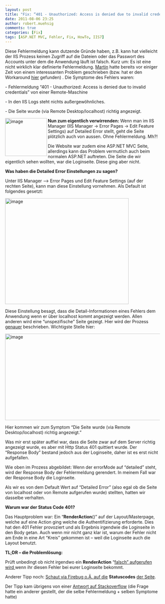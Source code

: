 ```yaml
---
layout: post
title: "Fix: “401 - Unauthorized: Access is denied due to invalid credentials” bei ASP.NET MVC & IIS 7"
date: 2011-08-06 23:25
author: robert.muehsig
comments: true
categories: [Fix]
tags: [ASP.NET MVC, Fehler, Fix, HowTo, IIS7]
---
```

<p>Diese Fehlermeldung kann dutzende Gründe haben, z.B. kann hat vielleicht der IIS Prozess keinen Zugriff auf die Dateien oder das Passwort des Accounts unter dem die Anwendung läuft ist falsch. Kurz um: Es ist eine nicht wirklich klar definierte Fehlermeldung. <a href="http://www.uniquesoftware.de/Blog/de/post/2011/07/22/Access-denied-due-to-invalid-credentials-aber-nur-manchmal.aspx">Martin</a> hatte bereits vor einiger Zeit von einem interessanten Problem geschrieben (bzw. hat er den Workaround <a href="http://blog.yeticode.co.uk/2011/03/iis7-iis-express-401-access-is-denied-due-to-invalid-credentials-issue/">hier</a> gefunden) . Die Symptome des Fehlers waren:</p> <p>- Fehlermeldung “401 - Unauthorized: Access is denied due to invalid credentials” von einer Remote-Maschine</p> <p>- In den IIS Logs steht nichts außergewöhnliches.</p> <p>- Die Seite wurde (via Remote Desktop/localhost) richtig angezeigt.</p> <p><a href="{{BASE_PATH}}/assets/wp-images/image1322.png"><img style="background-image: none; border-bottom: 0px; border-left: 0px; padding-left: 0px; padding-right: 0px; display: inline; float: left; border-top: 0px; border-right: 0px; padding-top: 0px" title="image" border="0" alt="image" align="left" src="{{BASE_PATH}}/assets/wp-images/image_thumb504.png" width="136" height="123"></a><strong>Nun zum eigentlich verwirrenden:</strong> Wenn man im IIS Manager (IIS Manager -&gt; Error Pages -&gt; Edit Feature Settings) auf Detailed Error stellt, geht die Seite plötzlich auch von aussen. Ohne Fehlermeldung. Mh?!</p> <p>Die Website war zudem eine ASP.NET MVC Seite, allerdings kann das Problem vermutlich auch beim normalen ASP.NET auftreten. Die Seite die wir eigentlich sehen wollten, war die Loginseite. Diese ging aber nicht.</p> <p><strong>Was haben die Detailed Error Einstellungen zu sagen?</strong></p> <p>Unter IIS Manager –&gt; Error Pages und Edit Feature Settings (auf der rechten Seite), kann man diese Einstellung vornehmen. Als Default ist folgendes gesetzt:</p> <p><a href="{{BASE_PATH}}/assets/wp-images/image1323.png"><img style="background-image: none; border-bottom: 0px; border-left: 0px; padding-left: 0px; padding-right: 0px; display: inline; border-top: 0px; border-right: 0px; padding-top: 0px" title="image" border="0" alt="image" src="{{BASE_PATH}}/assets/wp-images/image_thumb505.png" width="402" height="344"></a></p> <p>Diese Einstellung besagt, dass die Detail-Informationen eines Fehlers dem Anwendung wenn er über localhost kommt angezeigt werden. Allen anderen wird eine “unspezifische” Seite gezeigt. Hier wird der Prozess <a href="http://learn.iis.net/page.aspx/267/how-to-use-http-detailed-errors-in-iis-70/">genauer</a> beschrieben. Wichtigste Stelle hier:</p> <p><a href="{{BASE_PATH}}/assets/wp-images/image1324.png"><img style="background-image: none; border-bottom: 0px; border-left: 0px; padding-left: 0px; padding-right: 0px; display: inline; border-top: 0px; border-right: 0px; padding-top: 0px" title="image" border="0" alt="image" src="{{BASE_PATH}}/assets/wp-images/image_thumb506.png" width="544" height="281"></a></p> <p>Hier kommen wir zum Symptom “Die Seite wurde (via Remote Desktop/localhost) richtig angezeigt.”</p> <p>Was mir erst später auffiel war, dass die Seite zwar auf dem Server richtig angezeigt wurde, es aber mit Http Status 401 quittiert wurde. Der “Response Body” bestand jedoch aus der Loginseite, daher ist es erst nicht aufgefallen.</p> <p>Wie oben im Prozess abgebildet: Wenn der errorMode auf “detailed” steht, wird der Response Body der Fehlermeldung gerendert. In meinem Fall war der Response Body die Loginseite.</p> <p>Als wir es von dem Default Wert auf “Detailed Error” (also egal ob die Seite von localhost oder von Remote aufgerufen wurde) stellten, hatten wir dasselbe verhalten.</p> <p><strong>Warum war der Status Code 401?</strong></p> <p>Das Hauptproblem war: Ein “<strong>RenderAction</strong>()” auf der Layout/Masterpage, welche auf eine Action ging welche die Authentifizierung erforderte. Dies hat den 401 Fehler provoziert und als Ergebnis irgendwie die Loginseite in den Body getan. Auch wenn mir nicht ganz klar ist, warum der Fehler nicht am Ende in eine Art “Kreis” gekommen ist – weil die Loginseite auch die Layout benutzt. </p> <p><strong>TL;DR – die Problemlösung:</strong></p> <p>Prüft unbedingt ob nicht irgendwo ein <strong>RenderAction</strong> “<u>falsch” aufgerufen wird </u>wenn ihr diesen Fehler bei eurer Loginseite bekommt. </p> <p>Anderer Tipp noch: <u>Schaut via Firebug o.Ä. auf die</u> <strong>Statuscodes</strong> <u>der Seite</u>.</p> <p>Der Tipp kam übrigens von einer <a href="http://serverfault.com/questions/137073/401-unauthorized-on-server-2008-r2-iis-7-5">Antwort auf Stackoverflow</a> (die Frage hatte ein anderer gestellt, der die selbe Fehlermeldung + selben Symptome hatte)</p>
